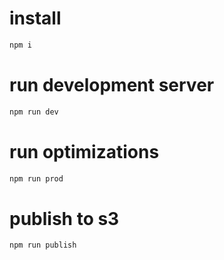 # install
```bash
npm i
```
# run development server
```bash
npm run dev
```

# run optimizations
```bash
npm run prod
```

# publish to s3
```bash
npm run publish
```
